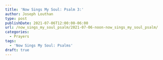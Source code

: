 ```yaml
---
title: 'Now Sings My Soul: Psalm 3:'
author: Joseph Louthan
type: post
publishDate: 2021-07-06T12:00:00-06:00
url: /now_sings_my_soul_psalm/2021-07-06-noon-now_sings_my_soul_psalm/
categories:
  - Prayers
tags:
  - 'Now Sings My Soul: Psalms'
draft: true
---
```

<pre>
<div style="font-variant: small-caps;">

</div>

</pre>
